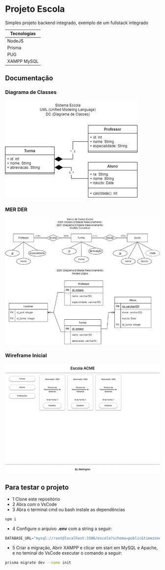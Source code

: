 # Projeto Escola
Simples projeto backend integrado, exemplo de um fullstack integrado

|Tecnologias|
|-|
|NodeJS|
|Prisma|
|PUG|
|XAMPP MySQL|

## Documentação
### Diagrama de Classes
![DC](./docs/dc_escola_2.0.png)
### MER DER
![DC](./docs/der_escola_1.0.png)
### Wireframe Inicial
![WireFrame](./docs/wireframe1.png)

## Para testar o projeto
- 1 Clone este repositório
- 2 Abra com o VsCode
- 3 Abra o terminal cmd ou bash instale as dependências
```bash
npm i
```
- 4 Configure o arquivo **.env** com a string a seguir:
```js
DATABASE_URL="mysql://root@localhost:3306/escola?schema=public&timezone=UTC"
```
- 5 Criar a migração, Abrir XAMPP e clicar em start em MySQL e Apache, e no teminal do VsCode executar o comando a seguir:
```bash
prisma migrate dev --name init
```